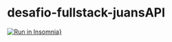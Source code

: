 # desafio-fullstack-juansAPI
[![Run in Insomnia}](https://insomnia.rest/images/run.svg)](https://insomnia.rest/run/?label=Teste%20Full%20Stack%20Juan%20Sgarbi&uri=https%3A%2F%2Fraw.githubusercontent.com%2FJuanSgarbi%2Fdocumentation-api-teste-full-stack%2Fmain%2FInsomnia_2023-03-25.json)
